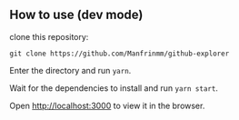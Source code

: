 ## How to use (dev mode)

clone this repository:

`git clone https://github.com/Manfrinmm/github-explorer`

Enter the directory and run `yarn`.

Wait for the dependencies to install and run `yarn start`.

Open [http://localhost:3000](http://localhost:3000) to view it in the browser.

